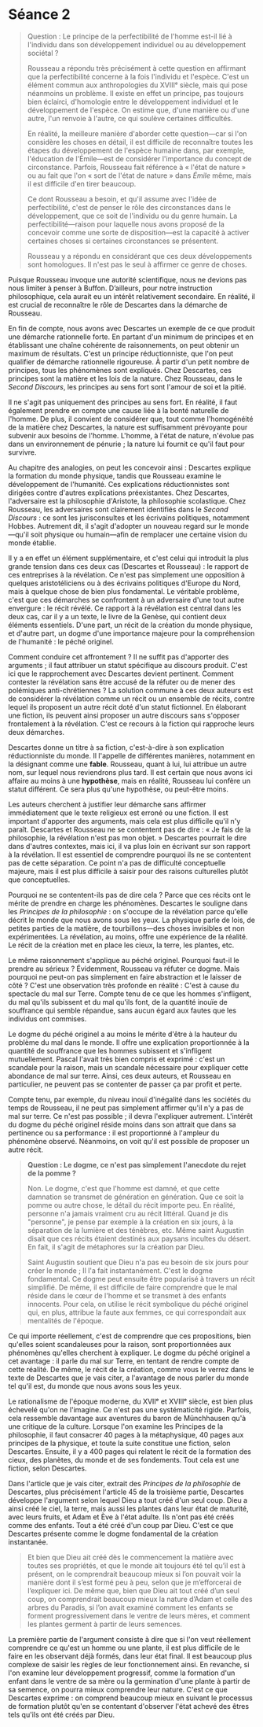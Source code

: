 # Séance 2

> Question :
Le principe de la perfectibilité de l'homme est-il lié à l'individu dans son développement individuel ou au développement sociétal ?
>
> Rousseau a répondu très précisément à cette question en affirmant que la perfectibilité concerne à la fois l'individu et l'espèce. C'est un élément commun aux anthropologies du XVIIIᵉ siècle, mais qui pose néanmoins un problème. Il existe en effet un principe, pas toujours bien éclairci, d'homologie entre le développement individuel et le développement de l'espèce. On estime que, d'une manière ou d'une autre, l'un renvoie à l'autre, ce qui soulève certaines difficultés.
>
> En réalité, la meilleure manière d'aborder cette question—car si l'on considère les choses en détail, il est difficile de reconnaître toutes les étapes du développement de l'espèce humaine dans, par exemple, l'éducation de l'Émile—est de considérer l'importance du concept de circonstance. Parfois, Rousseau fait référence à « l'état de nature » ou au fait que l'on « sort de l'état de nature » dans *Émile* même, mais il est difficile d'en tirer beaucoup.
>
> Ce dont Rousseau a besoin, et qu'il assume avec l'idée de perfectibilité, c'est de penser le rôle des circonstances dans le développement, que ce soit de l'individu ou du genre humain. La perfectibilité—raison pour laquelle nous avons proposé de la concevoir comme une sorte de disposition—est la capacité à activer certaines choses si certaines circonstances se présentent.
>
> Rousseau y a répondu en considérant que ces deux développements sont homologues. Il n'est pas le seul à affirmer ce genre de choses.

Puisque Rousseau invoque une autorité scientifique, nous ne devions pas nous limiter à penser à Buffon. D’ailleurs, pour notre instruction philosophique, cela aurait eu un intérêt relativement secondaire. En réalité, il est crucial de reconnaître le rôle de Descartes dans la démarche de Rousseau.

En fin de compte, nous avons avec Descartes un exemple de ce que produit une démarche rationnelle forte. En partant d'un minimum de principes et en établissant une chaîne cohérente de raisonnements, on peut obtenir un maximum de résultats. C'est un principe réductionniste, que l'on peut qualifier de démarche rationnelle rigoureuse. À partir d'un petit nombre de principes, tous les phénomènes sont expliqués. Chez Descartes, ces principes sont la matière et les lois de la nature. Chez Rousseau, dans le *Second Discours*, les principes au sens fort sont l'amour de soi et la pitié.

Il ne s'agit pas uniquement des principes au sens fort. En réalité, il faut également prendre en compte une cause liée à la bonté naturelle de l'homme. De plus, il convient de considérer que, tout comme l'homogénéité de la matière chez Descartes, la nature est suffisamment prévoyante pour subvenir aux besoins de l'homme. L'homme, à l'état de nature, n'évolue pas dans un environnement de pénurie ; la nature lui fournit ce qu'il faut pour survivre.

Au chapitre des analogies, on peut les concevoir ainsi : Descartes explique la formation du monde physique, tandis que Rousseau examine le développement de l'humanité. Ces explications réductionnistes sont dirigées contre d'autres explications préexistantes. Chez Descartes, l'adversaire est la philosophie d'Aristote, la philosophie scolastique. Chez Rousseau, les adversaires sont clairement identifiés dans le *Second Discours* : ce sont les jurisconsultes et les écrivains politiques, notamment Hobbes. Autrement dit, il s'agit d'adopter un nouveau regard sur le monde—qu'il soit physique ou humain—afin de remplacer une certaine vision du monde établie.

Il y a en effet un élément supplémentaire, et c'est celui qui introduit la plus grande tension dans ces deux cas (Descartes et Rousseau) : le rapport de ces entreprises à la révélation. Ce n'est pas simplement une opposition à quelques aristotéliciens ou à des écrivains politiques d'Europe du Nord, mais à quelque chose de bien plus fondamental. Le véritable problème, c'est que ces démarches se confrontent à un adversaire d'une tout autre envergure : le récit révélé. Ce rapport à la révélation est central dans les deux cas, car il y a un texte, le livre de la Genèse, qui contient deux éléments essentiels. D'une part, un récit de la création du monde physique, et d'autre part, un dogme d'une importance majeure pour la compréhension de l'humanité : le péché originel.

Comment conduire cet affrontement ? Il ne suffit pas d'apporter des arguments ; il faut attribuer un statut spécifique au discours produit. C'est ici que le rapprochement avec Descartes devient pertinent. Comment contester la révélation sans être accusé de la réfuter ou de mener des polémiques anti-chrétiennes ? La solution commune à ces deux auteurs est de considérer la révélation comme un récit ou un ensemble de récits, contre lequel ils proposent un autre récit doté d'un statut fictionnel. En élaborant une fiction, ils peuvent ainsi proposer un autre discours sans s'opposer frontalement à la révélation. C'est ce recours à la fiction qui rapproche leurs deux démarches.

Descartes donne un titre à sa fiction, c'est-à-dire à son explication réductionniste du monde. Il l'appelle de différentes manières, notamment en la désignant comme une **fable**. Rousseau, quant à lui, lui attribue un autre nom, sur lequel nous reviendrons plus tard. Il est certain que nous avons ici affaire au moins à une **hypothèse**, mais en réalité, Rousseau lui confère un statut différent. Ce sera plus qu'une hypothèse, ou peut-être moins.

Les auteurs cherchent à justifier leur démarche sans affirmer immédiatement que le texte religieux est erroné ou une fiction. Il est important d'apporter des arguments, mais cela est plus difficile qu'il n'y paraît. Descartes et Rousseau ne se contentent pas de dire : « Je fais de la philosophie, la révélation n'est pas mon objet. » Descartes pourrait le dire dans d'autres contextes, mais ici, il va plus loin en écrivant sur son rapport à la révélation. Il est essentiel de comprendre pourquoi ils ne se contentent pas de cette séparation. Ce point n'a pas de difficulté conceptuelle majeure, mais il est plus difficile à saisir pour des raisons culturelles plutôt que conceptuelles.

Pourquoi ne se contentent-ils pas de dire cela ? Parce que ces récits ont le mérite de prendre en charge les phénomènes. Descartes le souligne dans les *Principes de la philosophie* : on s'occupe de la révélation parce qu'elle décrit le monde que nous avons sous les yeux. La physique parle de lois, de petites parties de la matière, de tourbillons—des choses invisibles et non expérimentées. La révélation, au moins, offre une expérience de la réalité. Le récit de la création met en place les cieux, la terre, les plantes, etc.

Le même raisonnement s'applique au péché originel. Pourquoi faut-il le prendre au sérieux ? Évidemment, Rousseau va réfuter ce dogme. Mais pourquoi ne peut-on pas simplement en faire abstraction et le laisser de côté ? C'est une observation très profonde en réalité : C'est à cause du spectacle du mal sur Terre. Compte tenu de ce que les hommes s'infligent, du mal qu'ils subissent et du mal qu'ils font, de la quantité inouïe de souffrance qui semble répandue, sans aucun égard aux fautes que les individus ont commises.

Le dogme du péché originel a au moins le mérite d'être à la hauteur du problème du mal dans le monde. Il offre une explication proportionnée à la quantité de souffrance que les hommes subissent et s'infligent mutuellement. Pascal l'avait très bien compris et exprimé : c'est un scandale pour la raison, mais un scandale nécessaire pour expliquer cette abondance de mal sur terre. Ainsi, ces deux auteurs, et Rousseau en particulier, ne peuvent pas se contenter de passer ça par profit et perte.

Compte tenu, par exemple, du niveau inouï d'inégalité dans les sociétés du temps de Rousseau, il ne peut pas simplement affirmer qu'il n'y a pas de mal sur terre. Ce n'est pas possible ; il devra l'expliquer autrement. L'intérêt du dogme du péché originel réside moins dans son attrait que dans sa pertinence ou sa performance : il est proportionné à l'ampleur du phénomène observé. Néanmoins, on voit qu'il est possible de proposer un autre récit.

> **Question : Le dogme, ce n'est pas simplement l'anecdote du rejet de la pomme ?**
>
> Non. Le dogme, c'est que l'homme est damné, et que cette damnation se transmet de génération en génération. Que ce soit la pomme ou autre chose, le détail du récit importe peu. En réalité, personne n'a jamais vraiment cru au récit littéral. Quand je dis "personne", je pense par exemple à la création en six jours, à la séparation de la lumière et des ténèbres, etc. Même saint Augustin disait que ces récits étaient destinés aux paysans incultes du désert. En fait, il s'agit de métaphores sur la création par Dieu.
>
> Saint Augustin soutient que Dieu n'a pas eu besoin de six jours pour créer le monde ; Il l'a fait instantanément. C'est le dogme fondamental. Ce dogme peut ensuite être popularisé à travers un récit simplifié. De même, il est difficile de faire comprendre que le mal réside dans le cœur de l'homme et se transmet à des enfants innocents. Pour cela, on utilise le récit symbolique du péché originel qui, en plus, attribue la faute aux femmes, ce qui correspondait aux mentalités de l'époque.

Ce qui importe réellement, c'est de comprendre que ces propositions, bien qu'elles soient scandaleuses pour la raison, sont proportionnées aux phénomènes qu'elles cherchent à expliquer. Le dogme du péché originel a cet avantage : il parle du mal sur Terre, en tentant de rendre compte de cette réalité. De même, le récit de la création, comme vous le verrez dans le texte de Descartes que je vais citer, a l'avantage de nous parler du monde tel qu'il est, du monde que nous avons sous les yeux.

Le rationalisme de l'époque moderne, du XVIIᵉ et XVIIIᵉ siècle, est bien plus échevelé qu'on ne l'imagine. Ce n'est pas une systématicité rigide. Parfois, cela ressemble davantage aux aventures du baron de Münchhausen qu'à une critique de la culture. Lorsque l'on examine les Principes de la philosophie, il faut consacrer 40 pages à la métaphysique, 40 pages aux principes de la physique, et toute la suite constitue une fiction, selon Descartes. Ensuite, il y a 400 pages qui relatent le récit de la formation des cieux, des planètes, du monde et de ses fondements. Tout cela est une fiction, selon Descartes.

Dans l'article que je vais citer, extrait des *Principes de la philosophie* de Descartes, plus précisément l'article 45 de la troisième partie, Descartes développe l'argument selon lequel Dieu a tout créé d'un seul coup. Dieu a ainsi créé le ciel, la terre, mais aussi les plantes dans leur état de maturité, avec leurs fruits, et Adam et Ève à l'état adulte. Ils n'ont pas été créés comme des enfants. Tout a été créé d'un coup par Dieu. C'est ce que Descartes présente comme le dogme fondamental de la création instantanée.

> Et bien que Dieu ait créé dès le commencement la matière avec toutes ses propriétés, et que le monde ait toujours été tel qu’il est à présent, on le comprendrait beaucoup mieux si l’on pouvait voir la manière dont il s’est formé peu à peu, selon que je m’efforcerai de l’expliquer ici. De même que, bien que Dieu ait tout créé d’un seul coup, on comprendrait beaucoup mieux la nature d’Adam et celle des arbres du Paradis, si l’on avait examiné comment les enfants se forment progressivement dans le ventre de leurs mères, et comment les plantes germent à partir de leurs semences.

La première partie de l'argument consiste à dire que si l'on veut réellement comprendre ce qu'est un homme ou une plante, il est plus difficile de le faire en les observant déjà formés, dans leur état final. Il est beaucoup plus complexe de saisir les règles de leur fonctionnement ainsi. En revanche, si l'on examine leur développement progressif, comme la formation d'un enfant dans le ventre de sa mère ou la germination d'une plante à partir de sa semence, on pourra mieux comprendre leur nature. C'est ce que Descartes exprime : on comprend beaucoup mieux en suivant le processus de formation plutôt qu'en se contentant d'observer l'état achevé des êtres tels qu'ils ont été créés par Dieu.

